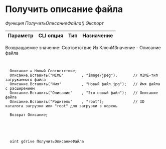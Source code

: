 ﻿---
sidebar_position: 10
---

# Получить описание файла 



*Функция ПолучитьОписаниеФайла() Экспорт*

  | Параметр | CLI опция | Тип | Назначение |
  |-|-|-|-|

  
  Возвращаемое значение:   Соответствие Из КлючИЗначение - Описание файла

```bsl title="Пример кода"
	
  
  Описание = Новый Соответствие;
  Описание.Вставить("MIME"        , "image/jpeg");       // MIME-тип загружаемого файла
  Описание.Вставить("Имя"         , "Новый файл.jpg");   // Имя файла с расширением
  Описание.Вставить("Описание"    , "Это новый файл");   // Описание файла
  Описание.Вставить("Родитель"    , "root");             // ID каталога загрузки или "root" для загрузки в корень
  
  Возврат Описание;
  

	
```

```sh title="Пример команды CLI"
    
  oint gdrive ПолучитьОписаниеФайла


```


```json title="Результат"



```
